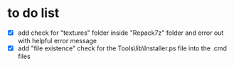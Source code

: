 # to do list

- [X] add check for "textures" folder inside "Repack7z" folder and error out with helpful error message
- [X] add "file existence" check for the Tools\lib\Installer.ps file into the .cmd files
